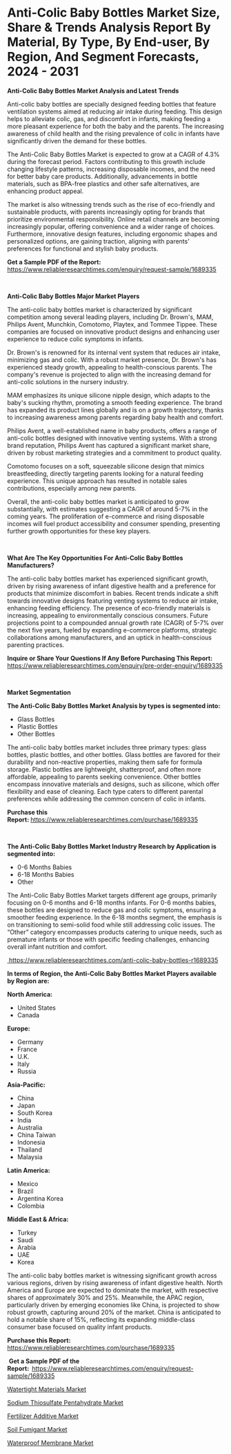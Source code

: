 <p><h1>Anti-Colic Baby Bottles Market Size, Share & Trends Analysis Report By Material, By Type, By End-user, By Region, And Segment Forecasts, 2024 - 2031</h1></p><p><strong>Anti-Colic Baby Bottles Market Analysis and Latest Trends</strong></p>
<p><p>Anti-colic baby bottles are specially designed feeding bottles that feature ventilation systems aimed at reducing air intake during feeding. This design helps to alleviate colic, gas, and discomfort in infants, making feeding a more pleasant experience for both the baby and the parents. The increasing awareness of child health and the rising prevalence of colic in infants have significantly driven the demand for these bottles.</p><p>The Anti-Colic Baby Bottles Market is expected to grow at a CAGR of 4.3% during the forecast period. Factors contributing to this growth include changing lifestyle patterns, increasing disposable incomes, and the need for better baby care products. Additionally, advancements in bottle materials, such as BPA-free plastics and other safe alternatives, are enhancing product appeal. </p><p>The market is also witnessing trends such as the rise of eco-friendly and sustainable products, with parents increasingly opting for brands that prioritize environmental responsibility. Online retail channels are becoming increasingly popular, offering convenience and a wider range of choices. Furthermore, innovative design features, including ergonomic shapes and personalized options, are gaining traction, aligning with parents’ preferences for functional and stylish baby products.</p></p>
<p><strong>Get a Sample PDF of the Report:&nbsp;</strong> <a href="https://www.reliableresearchtimes.com/enquiry/request-sample/1689335?utm_campaign=1572&utm_medium=2&utm_source=Github&utm_content=ia&utm_term=17102024&utm_id=anti-colic-baby-bottles">https://www.reliableresearchtimes.com/enquiry/request-sample/1689335</a></p>
<p>&nbsp;</p>
<p><strong>Anti-Colic Baby Bottles Major Market Players</strong></p>
<p><p>The anti-colic baby bottles market is characterized by significant competition among several leading players, including Dr. Brown's, MAM, Philips Avent, Munchkin, Comotomo, Playtex, and Tommee Tippee. These companies are focused on innovative product designs and enhancing user experience to reduce colic symptoms in infants.</p><p>Dr. Brown's is renowned for its internal vent system that reduces air intake, minimizing gas and colic. With a robust market presence, Dr. Brown's has experienced steady growth, appealing to health-conscious parents. The company's revenue is projected to align with the increasing demand for anti-colic solutions in the nursery industry.</p><p>MAM emphasizes its unique silicone nipple design, which adapts to the baby's sucking rhythm, promoting a smooth feeding experience. The brand has expanded its product lines globally and is on a growth trajectory, thanks to increasing awareness among parents regarding baby health and comfort.</p><p>Philips Avent, a well-established name in baby products, offers a range of anti-colic bottles designed with innovative venting systems. With a strong brand reputation, Philips Avent has captured a significant market share, driven by robust marketing strategies and a commitment to product quality.</p><p>Comotomo focuses on a soft, squeezable silicone design that mimics breastfeeding, directly targeting parents looking for a natural feeding experience. This unique approach has resulted in notable sales contributions, especially among new parents.</p><p>Overall, the anti-colic baby bottles market is anticipated to grow substantially, with estimates suggesting a CAGR of around 5-7% in the coming years. The proliferation of e-commerce and rising disposable incomes will fuel product accessibility and consumer spending, presenting further growth opportunities for these key players.</p></p>
<p>&nbsp;</p>
<p><strong>What Are The Key Opportunities For Anti-Colic Baby Bottles Manufacturers?</strong></p>
<p><p>The anti-colic baby bottles market has experienced significant growth, driven by rising awareness of infant digestive health and a preference for products that minimize discomfort in babies. Recent trends indicate a shift towards innovative designs featuring venting systems to reduce air intake, enhancing feeding efficiency. The presence of eco-friendly materials is increasing, appealing to environmentally conscious consumers. Future projections point to a compounded annual growth rate (CAGR) of 5-7% over the next five years, fueled by expanding e-commerce platforms, strategic collaborations among manufacturers, and an uptick in health-conscious parenting practices.</p></p>
<p><strong>Inquire or Share Your Questions If Any Before Purchasing This Report:</strong> <a href="https://www.reliableresearchtimes.com/enquiry/pre-order-enquiry/1689335?utm_campaign=1572&utm_medium=2&utm_source=Github&utm_content=ia&utm_term=17102024&utm_id=anti-colic-baby-bottles">https://www.reliableresearchtimes.com/enquiry/pre-order-enquiry/1689335</a></p>
<p>&nbsp;</p>
<p><strong>Market Segmentation</strong></p>
<p><strong>The Anti-Colic Baby Bottles Market Analysis by types is segmented into:</strong></p>
<p><ul><li>Glass Bottles</li><li>Plastic Bottles</li><li>Other Bottles</li></ul></p>
<p><p>The anti-colic baby bottles market includes three primary types: glass bottles, plastic bottles, and other bottles. Glass bottles are favored for their durability and non-reactive properties, making them safe for formula storage. Plastic bottles are lightweight, shatterproof, and often more affordable, appealing to parents seeking convenience. Other bottles encompass innovative materials and designs, such as silicone, which offer flexibility and ease of cleaning. Each type caters to different parental preferences while addressing the common concern of colic in infants.</p></p>
<p><strong>Purchase this Report:&nbsp;</strong><a href="https://www.reliableresearchtimes.com/purchase/1689335?utm_campaign=1572&utm_medium=2&utm_source=Github&utm_content=ia&utm_term=17102024&utm_id=anti-colic-baby-bottles">https://www.reliableresearchtimes.com/purchase/1689335</a></p>
<p>&nbsp;</p>
<p><strong>The Anti-Colic Baby Bottles Market Industry Research by Application is segmented into:</strong></p>
<p><ul><li>0-6 Months Babies</li><li>6-18 Months Babies</li><li>Other</li></ul></p>
<p><p>The Anti-Colic Baby Bottles Market targets different age groups, primarily focusing on 0-6 months and 6-18 months infants. For 0-6 months babies, these bottles are designed to reduce gas and colic symptoms, ensuring a smoother feeding experience. In the 6-18 months segment, the emphasis is on transitioning to semi-solid food while still addressing colic issues. The “Other” category encompasses products catering to unique needs, such as premature infants or those with specific feeding challenges, enhancing overall infant nutrition and comfort.</p></p>
<p><a href="https://www.reliableresearchtimes.com/anti-colic-baby-bottles-r1689335?utm_campaign=1572&utm_medium=2&utm_source=Github&utm_content=ia&utm_term=17102024&utm_id=anti-colic-baby-bottles">&nbsp;https://www.reliableresearchtimes.com/anti-colic-baby-bottles-r1689335</a></p>
<p><strong>In terms of Region, the Anti-Colic Baby Bottles Market Players available by Region are:</strong></p>
<p>
    <p> <strong> North America: </strong>
        <ul>
            <li>United States</li>
            <li>Canada</li>
        </ul>
        </p> 
    <p> <strong> Europe: </strong>
        <ul>
            <li>Germany</li>
            <li>France</li>
            <li>U.K.</li>
            <li>Italy</li>
            <li>Russia</li>
        </ul>
        </p> 
    <p> <strong> Asia-Pacific: </strong>
        <ul>
            <li>China</li>
            <li>Japan</li>
            <li>South Korea</li>
            <li>India</li>
            <li>Australia</li>
            <li>China Taiwan</li>
            <li>Indonesia</li>
            <li>Thailand</li>
            <li>Malaysia</li>
        </ul>
        </p> 
    <p> <strong> Latin America: </strong>
        <ul>
            <li>Mexico</li>
            <li>Brazil</li>
            <li>Argentina Korea</li>
            <li>Colombia</li>
        </ul>
        </p> 
    <p> <strong> Middle East & Africa: </strong>
        <ul>
            <li>Turkey</li>
            <li>Saudi</li>
            <li>Arabia</li>
            <li>UAE</li>
            <li>Korea</li>
        </ul>
    </p>
    </p>
<p><p>The anti-colic baby bottles market is witnessing significant growth across various regions, driven by rising awareness of infant digestive health. North America and Europe are expected to dominate the market, with respective shares of approximately 30% and 25%. Meanwhile, the APAC region, particularly driven by emerging economies like China, is projected to show robust growth, capturing around 20% of the market. China is anticipated to hold a notable share of 15%, reflecting its expanding middle-class consumer base focused on quality infant products.</p></p>
<p><strong>Purchase this Report: </strong><a href="https://www.reliableresearchtimes.com/purchase/1689335?utm_campaign=1572&utm_medium=2&utm_source=Github&utm_content=ia&utm_term=17102024&utm_id=anti-colic-baby-bottles">https://www.reliableresearchtimes.com/purchase/1689335</a></p>
<p>&nbsp;<strong>Get a Sample PDF of the Report:&nbsp;&nbsp;</strong><a href="https://www.reliableresearchtimes.com/enquiry/request-sample/1689335?utm_campaign=1572&utm_medium=2&utm_source=Github&utm_content=ia&utm_term=17102024&utm_id=anti-colic-baby-bottles">https://www.reliableresearchtimes.com/enquiry/request-sample/1689335</a></p>
<p><strong></strong></p>
<p><p><a href="https://www.linkedin.com/pulse/watertight-materials-market-forecast-global-trends-analysis-aq8pf?utm_campaign=1572&utm_medium=2&utm_source=Github&utm_content=ia&utm_term=17102024&utm_id=anti-colic-baby-bottles">Watertight Materials Market</a></p><p><a href="https://www.linkedin.com/pulse/market-insights-global-sodium-thiosulfate-pentahydrate-forecast-zw8if?utm_campaign=1572&utm_medium=2&utm_source=Github&utm_content=ia&utm_term=17102024&utm_id=anti-colic-baby-bottles">Sodium Thiosulfate Pentahydrate Market</a></p><p><a href="https://www.linkedin.com/pulse/fertilizer-additive-market-global-insights-sales-trends-wk5ef?utm_campaign=1572&utm_medium=2&utm_source=Github&utm_content=ia&utm_term=17102024&utm_id=anti-colic-baby-bottles">Fertilizer Additive Market</a></p><p><a href="https://www.linkedin.com/pulse/soil-fumigant-market-growth-outlook-from-2024-2031-projecting-ddbdf?utm_campaign=1572&utm_medium=2&utm_source=Github&utm_content=ia&utm_term=17102024&utm_id=anti-colic-baby-bottles">Soil Fumigant Market</a></p><p><a href="https://www.linkedin.com/pulse/waterproof-membrane-mosaic-piecing-together-global-market-j5dsf?utm_campaign=1572&utm_medium=2&utm_source=Github&utm_content=ia&utm_term=17102024&utm_id=anti-colic-baby-bottles">Waterproof Membrane Market</a></p></p>